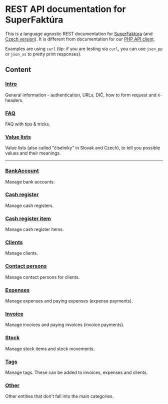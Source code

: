 # REST API documentation for SuperFaktúra

This is a language agnostic REST documentation for [SuperFaktúra](https://www.superfaktura.sk)
(and [Czech version](https://www.superfaktura.cz)).
It is different from documentation for our [PHP API client](https://github.com/superfaktura/apiclient).

Examples are using `curl` (tip: if you are testing via `curl`, you can use `json_pp` or `json_xs` to pretty print responses).


## Content


### [Intro](intro.md)

General information - authentication, URLs, DIČ, how to form request and `X-`headers.


### [FAQ](faq.md)

FAQ with tips & tricks.


### [Value lists](value-lists.md)

Value lists (also called "číselníky" in Slovak and Czech), to tell you possible values and their meanings.


- - - - - - - - - - - - - - - - - - - - - - - - - - - - - - - - - - - - - - - - - - - - - - - - - - - - - - - - - - - - 


### [BankAccount](bank-account.md)

Manage bank accounts.

### [Cash register](cash-register.md)

Manage cash registers.


### [Cash register item](cash-register-item.md)

Manage cash register items.


### [Clients](clients.md)

Manage clients.


### [Contact persons](contact-persons.md)

Manage contact persons for clients.


### [Expenses](expenses.md)

Manage expenses and paying expenses (expense payments).


### [Invoice](invoice.md)

Manage invoices and paying invoices (invoice payments).


### [Stock](stock.md)

Manage stock items and stock movements.


### [Tags](tags.md)

Manage tags. These can be added to invoices, expenses and clients.


### [Other](other.md)

Other entities that don't fall into the main categories.
